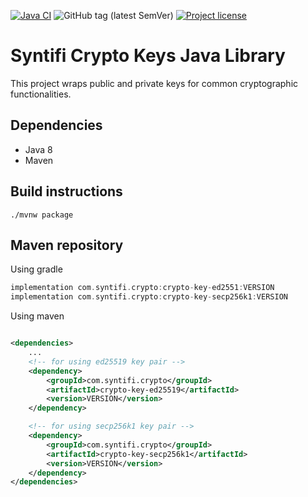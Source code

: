 [![Java CI](https://github.com/syntifi/crypto-keys/actions/workflows/build.yml/badge.svg)](https://github.com/syntifi/crypto-keys/actions/workflows/build.yml)
![GitHub tag (latest SemVer)](https://img.shields.io/github/v/tag/syntifi/crypto-keys?sort=semver)
[![Project license](https://img.shields.io/badge/license-Apache%202-blue)](https://www.apache.org/licenses/LICENSE-2.0.txt)

# Syntifi Crypto Keys Java Library

This project wraps public and private keys for common cryptographic functionalities.

## Dependencies

- Java 8
- Maven

## Build instructions

```
./mvnw package
```

## Maven repository

Using gradle

```gradle
implementation com.syntifi.crypto:crypto-key-ed2551:VERSION
implementation com.syntifi.crypto:crypto-key-secp256k1:VERSION
```

Using maven

```xml

<dependencies>
    ...
    <!-- for using ed25519 key pair -->
    <dependency>
        <groupId>com.syntifi.crypto</groupId>
        <artifactId>crypto-key-ed25519</artifactId>
        <version>VERSION</version>
    </dependency>

    <!-- for using secp256k1 key pair -->
    <dependency>
        <groupId>com.syntifi.crypto</groupId>
        <artifactId>crypto-key-secp256k1</artifactId>
        <version>VERSION</version>
    </dependency>
</dependencies>
```